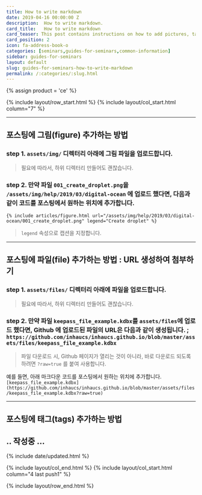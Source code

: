 ```yaml
---
title: How to write markdown
date: 2019-04-16 00:00:00 Z
description:  How to write markdown.
card_title:   How to write markdown
card_teaser: This post contains instructions on how to add pictures, tags, and files.
card_position: 2
icon: fa-address-book-o
categories: [seminars,guides-for-seminars,common-information]
sidebar: guides-for-seminars
layout: default
slug: guides-for-seminars-how-to-write-markdown
permalink: /:categories/:slug.html
---
```


{% assign product = 'ce' %}

{% include layout/row_start.html %}
{% include layout/col_start.html column="7" %}

----
## 포스팅에 그림(figure) 추가하는 방법

### step 1. ```assets/img/``` 디렉터리 아래에 그림 파일을 업로드합니다.
> 필요에 따라서, 하위 디렉터리 만들어도 괜찮습니다. 

### step 2. 만약 파일 ```001_create_droplet.png```을 ```/assets/img/help/2019/03/digital-ocean``` 에 업로드 했다면, 다음과 같이 코드를 포스팅에서 원하는 위치에 추가합니다. 
```
{% include articles/figure.html url="/assets/img/help/2019/03/digital-ocean/001_create_droplet.png" legend="Create droplet" %}
```
> ```legend``` 속성으로 캡션을 지정합니다.

----
## 포스팅에 파일(file) 추가하는 방법 : URL 생성하여 첨부하기

### step 1. ```assets/files/``` 디렉터리 아래에 파일을 업로드합니다.
> 필요에 따라서, 하위 디렉터리 만들어도 괜찮습니다. 

### step 2. 만약 파일 ```keepass_file_example.kdbx```를 ```assets/files```에 업로드 했다면, Github 에 업로드된 파일의 URL은 다음과 같이 생성됩니다. ; ```https://github.com/inhaucs/inhaucs.github.io/blob/master/assets/files/keepass_file_example.kdbx```
> 파일 다운로드 시, Github 페이지가 열리는 것이 아니라, 바로 다운로드 되도록 하려면 ```?raw=true``` 를 붙여 사용합니다. 

예를 들면, 아래 마크다운 코드를 포스팅에서 원하는 위치에 추가합니다.
```[keepass_file_example.kdbx](https://github.com/inhaucs/inhaucs.github.io/blob/master/assets/files/keepass_file_example.kdbx?raw=true)```

----
## 포스팅에 태그(tags) 추가하는 방법
.. 작성중 ...
----


{% include date/updated.html %}

{% include layout/col_end.html %}
{% include layout/col_start.html column="4 last push1" %}

{% include layout/row_end.html %}

